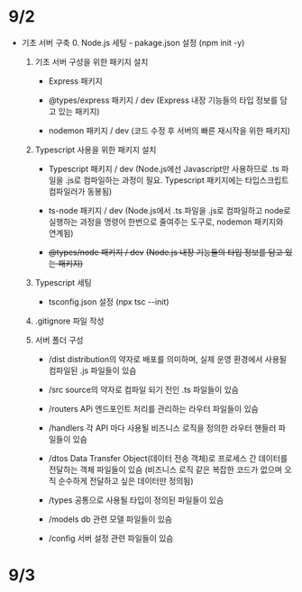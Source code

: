 # 9/2

- 기초 서버 구축
    0. Node.js 세팅
        - pakage.json 설정
            (npm init -y)
            

    1. 기초 서버 구성을 위한 패키지 설치
        - Express 패키지

        - @types/express 패키지 / dev
            (Express 내장 기능들의 타입 정보를 담고 있는 패키지)
            
        - nodemon 패키지 / dev
            (코드 수정 후 서버의 빠른 재시작을 위한 패키지)
            
    
    2. Typescript 사용을 위한 패키지 설치
        - Typescript 패키지 / dev
            (Node.js에선 Javascript만 사용하므로 .ts 파일을 .js로 컴파일하는 과정이 필요. Typescript 패키지에는 타입스크립트 컴파일러가 동봉됨)
            
        - ts-node 패키지 / dev
            (Node.js에서 .ts 파일을 .js로 컴파일하고 node로 실행하는 과정을 명령어 한번으로 줄여주는 도구로, nodemon 패키지와 연계됨) 
            
        - ~~@types/node 패키지 / dev~~
            ~~(Node.js 내장 기능들의 타입 정보를 담고 있는 패키지)~~
            
    
    3. Typescript 세팅
        - tsconfig.json 설정
            (npx tsc --init)
            
    
    4. .gitignore 파일 작성
    

    5. 서버 폴더 구성
        - /dist
            distribution의 약자로 배포를 의미하며, 실제 운영 환경에서 사용될 컴파일된 .js 파일들이 있슴
            
        - /src
            source의 약자로 컴파일 되기 전인 .ts 파일들이 있슴
            
        - /routers
            APi 엔드포인트 처리를 관리하는  라우터 파일들이 있슴
            
        - /handlers
            각 API 마다 사용될 비즈니스 로직을 정의한 라우터 핸들러 파일들이 있슴
            
        - /dtos
            Data Transfer Object(데이터 전송 객체)로 프로세스 간 데이터를 전달하는 객체 파일들이 있슴 (비즈니스 로직  같은 복잡한 코드가 없으며 오직 순수하게 전달하고 싶은 데이터만 정의됨)
            
        - /types
            공통으로 사용될 타입이 정의된 파일들이 있슴
            
        - /models
            db 관련 모델 파일들이 있슴
            
        - /config
            서버 설정 관련 파일들이 있슴


# 9/3



